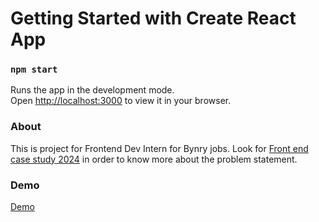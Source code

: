 # Getting Started with Create React App

### `npm start`

Runs the app in the development mode.\
Open [http://localhost:3000](http://localhost:3000) to view it in your browser.

### About

This is project for Frontend Dev Intern for Bynry jobs. Look for [Front end case study 2024](https://github.com/Sak-shi-code/my-react-app/blob/main/Frontend%20Case%20Study%202024%20(1).pdf) in order to know more about the problem statement.

### Demo
[Demo](https://drive.google.com/file/d/1m3fvb0BnQXjjI1kLM5n3eX-6n4XuUMc7/view?usp=sharing)
